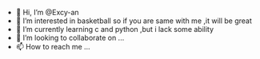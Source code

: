 - 👋 Hi, I’m @Excy-an
- 👀 I’m interested in basketball so if you are same with me ,it will be great
- 🌱 I’m currently learning c and python ,but i lack some ability
- 💞️ I’m looking to collaborate on ...
- 📫 How to reach me ...

<!---
Excy-an/Excy-an is a ✨ special ✨ repository because its `README.md` (this file) appears on your GitHub profile.
You can click the Preview link to take a look at your changes.
--->
